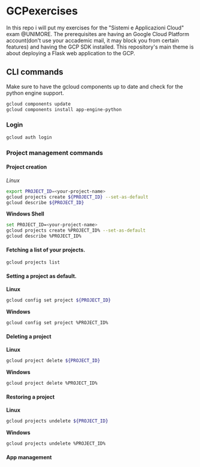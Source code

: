 # GCPexercises
In this repo i will put my exercises for the "Sistemi e Applicazioni Cloud" exam @UNIMORE. The prerequisites are having an Google Cloud Platform account(don't use your accademic mail, it may block you from certain features) and having the GCP SDK installed. This repository's main theme is about deploying a Flask web application to the GCP.

## CLI commands
Make sure to have the gcloud components up to date and check for the python engine support.
```bash
gcloud components update
gcloud components install app-engine-python
```

### Login 
```bash
gcloud auth login
```
### Project management commands
#### Project creation
*Linux*
```bash
export PROJECT_ID=<your-project-name>
gcloud projects create ${PROJECT_ID} --set-as-default
gcloud describe ${PROJECT_ID}
```
**Windows Shell**
```bash
set PROJECT_ID=<your-project-name>
gcloud projects create %PROJECT_ID% --set-as-default
gcloud describe %PROJECT_ID%
```
#### Fetching a list of your projects.
```bash
gcloud projects list
```
#### Setting a project as default.
**Linux**
```bash
gcloud config set project ${PROJECT_ID}
```
**Windows**
```bash
gcloud config set project %PROJECT_ID%
```

#### Deleting a project
**Linux**
```bash
gcloud project delete ${PROJECT_ID}
```
**Windows**
```bash
gcloud project delete %PROJECT_ID%
```


#### Restoring a project
**Linux**
```bash
gcloud projects undelete ${PROJECT_ID}
```
**Windows**
```bash
gcloud projects undelete %PROJECT_ID%
```
#### App management
